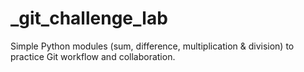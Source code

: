 # _git_challenge_lab
Simple Python modules (sum, difference, multiplication &amp; division) to practice Git workflow and collaboration.
